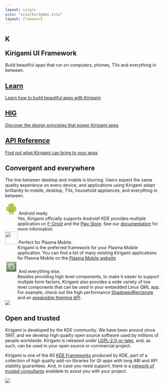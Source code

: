 ```yaml
---
layout: single
scss: "scss/kirigami.scss"
layout: framework
---
```


<div class="container-fluid">
<section class="kirigami-header">
  <h1><p class="header-logo">K</p>Kirigami UI Framework</h1>
  <p>Build beautiful apps that run on computers, phones, TVs and everything in between.</p>
</section>
</div>

<div>
  <div class="container text-center block-navs">
    <a href="/docs/getting-started/kirigami/" target="_blank" class="block-nav">
      <i class="icon icon_document-share"></i>
      <h2>Learn</h2>
      <p>Learn how to build beautiful apps with Kirigami</p>
    </a>
    <a href="https://hig.kde.org/" target="_blank" class="block-nav">
      <i class="icon icon_draw-watercolor"></i>
      <h2>HIG</h2>
      <p>Discover the design principles that power Kirigami apps</p>
    </a>
    <a href="https://api.kde.org/frameworks/kirigami/html/index.html" class="block-nav">
      <i class="icon icon_anchor"></i>
      <h2>API Reference</h2>
      <p>Find out what Kirigami can bring to your apps</p>
    </a>
  </div>
</div>

<section class="container mt-5">
  <div class="row">
    <div class="col-12 col-lg-6">
      <h2 class="h1 bold">Convergent and everywhere</h2>
      <p>The line between desktop and mobile is blurring. Users expect the same quality
      experience on every device, and applications using Kirigami adapt brilliantly to
      mobile, desktop, TVs, household appliances, and everything in between.</p>
      <div class="d-flex flex-column mt-4" style="gap: 1rem" >
        <div class="position-relative pl-5">
          <dt class="d-inline font-semibold text-gray-900">
            <svg xmlns="http://www.w3.org/2000/svg" xmlns:xlink="http://www.w3.org/1999/xlink" viewBox="-147 -70 294 345" class="position-absolute" width="40" height="40" style="top: 1px; left: 1px;"> <g fill="#a4c639"> <use stroke-width="14.4" xlink:href="#b" stroke="#FFF"/> <use xlink:href="#a" transform="scale(-1,1)"/> <g id="a" stroke="#FFF" stroke-width="7.2"> <rect rx="6.5" transform="rotate(29)" height="86" width="13" y="-86" x="14"/> <rect id="c" rx="24" height="133" width="48" y="41" x="-143"/> <use y="97" x="85" xlink:href="#c"/> </g> <g id="b"> <ellipse cy="41" rx="91" ry="84"/> <rect rx="22" height="182" width="182" y="20" x="-91"/> </g> </g> <g stroke="#FFF" stroke-width="7.2" fill="#FFF"> <path d="m-95 44.5h190"/><circle cx="-42" r="4"/><circle cx="42" r="4"/></g></svg>
            Android ready.
          </dt>
          <!-- space -->
          <dd class="d-inline">Yes, Kirigami officially supports Android! KDE provides multiple application on <a href="community.kde.org/Android/FDroid">F-Droid</a> and the <a href="https://play.google.com/store/apps/dev?id=4758894585905287660">Play Store</a>. See our <a href="/docs/build/android/">documentation</a> for more information.</dd>
        </div>
        <div class="position-relative pl-5">
          <dt class="d-inline font-semibold text-gray-900">
            <img src="https://plasma-mobile.org/img/logo.svg" alt="" height="40" class="position-absolute" style="top: 1px; left: 1px;">
            Perfect for Plasma Mobile.
          </dt>
          <!-- space -->
          <dd class="d-inline">Kirigami is the preferred framework for your Plasma Mobile application. You can find a list of many existing Kirigami applications for Plasma Mobile on the <a href="https://plasma-mobile.org/#applications">Plasma Mobile website</a></dd>
        </div>
        <div class="position-relative pl-5">
          <dt class="d-inline font-semibold text-gray-900">
            <svg width="40" height="40" class="position-absolute" style="top: 1px; left: 1px;"  version="1.1" viewBox="0 0 64 64"> <defs id="defs5455"> <linearGradient id="linearGradient4251-0"> <stop style="stop-color:#63984b" id="stop4253-4"/> <stop offset="1" style="stop-color:#8fc278" id="stop4255-2"/> </linearGradient> <linearGradient id="linearGradient4159"> <stop style="stop-color:#2a2c2f" id="stop4161"/> <stop offset="1" style="stop-color:#424649" id="stop4163"/> </linearGradient> <linearGradient  xlink:href="#linearGradient4251-0" id="linearGradient4291" y1="549.79797" y2="497.79797" x2="0" gradientUnits="userSpaceOnUse" gradientTransform="matrix(1 0 0 1 -376.57144 -491.79797)"/> <linearGradient  xlink:href="#linearGradient4219" id="linearGradient4337" y1="549.79797" y2="497.79797" gradientUnits="userSpaceOnUse" x2="0" gradientTransform="matrix(0.65384614 0 0 0.65384614 141.42858 181.31471)"/> <linearGradient  xlink:href="#linearGradient4227" id="linearGradient5093" y1="10" x1="7" y2="27" x2="24" gradientUnits="userSpaceOnUse" gradientTransform="matrix(1 0 0 1 392.57144 507.79797)"/> <linearGradient  id="linearGradient4227"> <stop style="stop-color:#292c2f" id="stop4229"/> <stop offset="1" style="stop-opacity:0" id="stop4231"/> </linearGradient> <linearGradient  xlink:href="#linearGradient4159" id="linearGradient5010" y1="536.79797" y2="522.79797" x2="0" gradientUnits="userSpaceOnUse" gradientTransform="matrix(1 0 0 1 8.00001 -8.00003)"/> <linearGradient  xlink:href="#linearGradient4227" id="linearGradient4383" y1="15" x1="15" y2="57" x2="57" gradientUnits="userSpaceOnUse"/> <linearGradient  id="linearGradient4219"> <stop style="stop-color:#999a9c" id="stop4221"/> <stop offset="1" style="stop-color:#dcdfdf" id="stop4223"/> </linearGradient> </defs> <metadata id="metadata5458"/> <g inkscape:label="Capa 1" inkscape:groupmode="layer" id="layer1" transform="matrix(1 0 0 1 -376.57144 -491.79797)"> <path style="fill:#dce269;fill-rule:evenodd" id="path4346" d="M 6 15 L 6 16 L 9.1992188 18.400391 L 10 18 L 6 15 z " transform="matrix(1 0 0 1 376.57144 491.79797)"/> <path style="fill:url(#linearGradient4291)" id="rect4283" d="M 6 6 L 6 15 L 10 18 L 6 20 L 6 58 L 58 58 L 58 6 L 6 6 z " transform="matrix(1 0 0 1 376.57144 491.79797)"/> <path style="fill:url(#linearGradient4383);opacity:0.2;fill-rule:evenodd" id="path4378" d="M 49 15 L 15 49 L 24 58 L 58 58 L 58 24 L 49 15 z " transform="matrix(1 0 0 1 376.57144 491.79797)"/> <rect width="52" x="382.57144" y="548.79773" height="1" style="fill:#dce269" id="rect4293"/> <path inkscape:connector-curvature="0" style="color:#000000" id="path4303-6" d="m 427.57143,543.79797 0,1 -1,0 0,-1 1,0 z m -1,1 0,1 -1,0 0,-1 1,0 z m -1,0 -1,0 0,-1 1,0 0,1 z m -1,0 0,1 -1,0 0,-1 1,0 z m -1,0 -1,0 0,-1 1,0 0,1 z m -1,0 0,1 -1,0 0,-1 1,0 z m -1,0 -1,0 0,-1 1,0 0,1 z m -1,0 0,1 -1,0 0,-1 1,0 z m -1,0 -1,0 0,-1 1,0 0,1 z m -1,0 0,1 -1,0 0,-1 1,0 z m -1,0 -1,0 0,-1 1,0 0,1 z m -1,0 0,1 -1,0 0,-1 1,0 z m -1,0 -1,0 0,-1 1,0 0,1 z m -1,0 0,1 -1,0 0,-1 1,0 z m -1,0 -1,0 0,-1 1,0 0,1 z m -1,0 0,1 -1,0 0,-1 1,0 z"/> <path inkscape:connector-curvature="0" style="fill:#e6ea97;fill-rule:evenodd" id="path4317" d="m 431.57143,543.79797 -2,2 2,0 0,-2 z"/> <path inkscape:connector-curvature="0" style="color:#000000" id="path4331" d="m 387.57143,543.79797 0,1 1,0 0,-1 -1,0 z m 1,1 0,1 1,0 0,-1 -1,0 z m 1,0 1,0 0,-1 -1,0 0,1 z m 1,0 0,1 1,0 0,-1 -1,0 z m 1,0 1,0 0,-1 -1,0 0,1 z m 1,0 0,1 1,0 0,-1 -1,0 z m 1,0 1,0 0,-1 -1,0 0,1 z m 1,0 0,1 1,0 0,-1 -1,0 z m 1,0 1,0 0,-1 -1,0 0,1 z m 1,0 0,1 1,0 0,-1 -1,0 z m 1,0 1,0 0,-1 -1,0 0,1 z m 1,0 0,1 1,0 0,-1 -1,0 z m 1,0 1,0 0,-1 -1,0 0,1 z m 1,0 0,1 1,0 0,-1 -1,0 z m 1,0 1,0 0,-1 -1,0 0,1 z m 1,0 0,1 1,0 0,-1 -1,0 z"/> <path inkscape:connector-curvature="0" style="color:#000000" id="path4333" d="m 432.57143,521.79797 -1,0 0,-1 1,0 0,1 z m -1,-1 -1,0 0,-1 1,0 0,1 z m 0,-1 0,-1 1,0 0,1 -1,0 z m 0,-1 -1,0 0,-1 1,0 0,1 z m 0,-1 0,-1 1,0 0,1 -1,0 z m 0,-1 -1,0 0,-1 1,0 0,1 z m 0,-1 0,-1 1,0 0,1 -1,0 z m 0,-1 -1,0 0,-1 1,0 0,1 z m 0,-1 0,-1 1,0 0,1 -1,0 z m 0,-1 -1,0 0,-1 1,0 0,1 z m 0,-1 0,-1 1,0 0,1 -1,0 z m 0,-1 -1,0 0,-1 1,0 0,1 z m 0,-1 0,-1 1,0 0,1 -1,0 z m 0,-1 -1,0 0,-1 1,0 0,1 z m 0,-1 0,-1 1,0 0,1 -1,0 z m 0,-1 -1,0 0,-1 1,0 0,1 z"/> <rect width="34" x="391.57144" y="506.79797" height="34" style="fill:url(#linearGradient4337)" id="rect4335"/> <path inkscape:connector-curvature="0" style="color:#000000" id="path4339" d="m 54,40 0,1 1,0 0,-1 z m 1,1 0,1 1,0 0,-1 z m 0,1 -1,0 0,1 1,0 z m 0,1 0,1 1,0 0,-1 z m 0,1 -1,0 0,1 1,0 z m 0,1 0,1 1,0 0,-1 z m 0,1 -1,0 0,1 1,0 z m 0,1 0,1 1,0 0,-1 z m 0,1 -1,0 0,1 1,0 z" transform="matrix(1 0 0 1 376.57144 491.79797)"/> <path inkscape:connector-curvature="0" style="fill:url(#linearGradient5093);opacity:0.2;fill-rule:evenodd" id="path5074" d="m 404.57144,516.89758 0,1.5 7.2168,7.18359 -1.2168,1.2168 7,7 0,-10 -2,-2 -2.5332,2.5332 -7.4668,-7.43359 -1,0 z m -2,5.40039 0,2.19922 4,3.97461 0,2.32617 7,7 4,0 0,-1.58008 -14,-13.91992 -1,0 z"/> <path inkscape:connector-curvature="0" style="fill:url(#linearGradient5010)" id="path4783" d="m 405.07144,516.79797 c -0.48475,0 -0.875,0.39025 -0.875,0.875 0,0.48475 0.39025,0.875 0.875,0.875 0.48475,0 0.875,-0.39025 0.875,-0.875 0,-0.48475 -0.39025,-0.875 -0.875,-0.875 z m 5.5,0 -2,2 3,3 -3,3 2,2 3,-3 2,-2 -2,-2 -3,-3 z m -7.6875,5.25 c -0.72712,0 -1.3125,0.58537 -1.3125,1.3125 0,0.72712 0.58538,1.3125 1.3125,1.3125 0.72713,0 1.3125,-0.58538 1.3125,-1.3125 0,-0.72713 -0.58537,-1.3125 -1.3125,-1.3125 z m 3.9375,5.25 c -0.9695,0 -1.75,0.7805 -1.75,1.75 0,0.9695 0.7805,1.75 1.75,1.75 0.9695,0 1.75,-0.7805 1.75,-1.75 0,-0.9695 -0.7805,-1.75 -1.75,-1.75 z"/> <rect width="34" x="391.57144" y="539.79797" height="0.999996" style="fill:#616365" id="rect4167"/> <rect width="8" x="393.57144" y="535.79797" height="1" style="fill:#484a4b" id="rect4172"/> <rect width="4" x="393.57144" y="537.79797" height="1" style="fill:#484a4b" id="rect4174"/> <path style="fill:#484a4b" id="rect4176" d="M 42 16 L 42 17 L 43 17 L 44 17 L 44 16 L 43 16 L 42 16 z M 44 17 L 44 18 L 43 18 L 42 18 L 42 19 L 42 20 L 42 21 L 43 21 L 43 20 L 43 19 L 44 19 L 44 20 L 44 21 L 45 21 L 46 21 L 47 21 L 47 20 L 46 20 L 46 19 L 45 19 L 45 18 L 46 18 L 46 17 L 45 17 L 44 17 z M 46 17 L 47 17 L 47 16 L 46 16 L 46 17 z M 46 18 L 46 19 L 47 19 L 47 18 L 46 18 z " transform="matrix(1 0 0 1 376.57144 491.79797)"/> </g> </svg>
            And everything else.
          </dt>
          <!-- space -->
          <dd class="d-inline">Besides providing high level components, to make it easier to support multiple form factors, Kirigami also provides a wide variety of low level components that can be used in your embedded Linux QML app. For example, check out the high performance <a href="https://api.kde.org/frameworks/kirigami/html/classShadowedRectangle.html">ShadowedRectangle</a> and an <a href="/docs/getting-started/kirigami/style-colors/">expansible theming API</a>.</dd>
        </div>
      </div>
    </div>
    <div class="col-12 col-lg-6">
      <img src="tokodon-desktop.png" class="img-fluid kirigami-devices"/>
    </div>
   </div>
   <div class="row">
    <div class="col-12 col-lg-6 mt-5 order-0 order-lg-2">
      <h2 class="h1 bold">Open and trusted</h2>
      <p>Kirigami is developed by the KDE community. We have been around since 1997, and we develop high quality open source software used by millions of people worldwide. Kirigami is released under <a href="https://invent.kde.org/frameworks/kirigami/-/tree/master/LICENSES/LGPL-2.0-or-later.txt">LGPL-2.0-or-later</a>, and, as such, can be used in your open source or commercial project.</p>
      <p>Kirigami is one of the 80 <a href="/products/frameworks">KDE Frameworks</a> produced by KDE, part of a collection of high quality add-on libraries for Qt apps with long ABI and API stability guarantees. And, in case you need support, there is a <a href="https://ev.kde.org/consultants/">network of trusted consultants</a> available to assist you with your project.</p>
    </div>
    <div class="col-12 col-lg-6 mt-5">
      <img src="neochat.png" class="img-fluid kirigami-devices"/>
    </div>
  </div>
</section>
